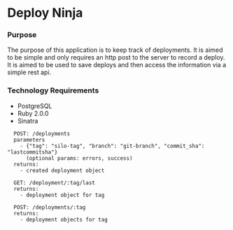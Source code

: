 Deploy Ninja
============


### Purpose
The purpose of this application is to keep track of deployments.  It is aimed to
be simple and only requires an http post to the server to record a deploy.  It
is aimed to be used to save deploys and then access the information via a simple
rest api.


### Technology Requirements
* PostgreSQL
* Ruby 2.0.0
* Sinatra

```
  POST: /deployments
  parameters
    - {"tag": "silo-tag", "branch": "git-branch", "commit_sha": "lastcommitsha"}
      (optional params: errors, success)
  returns:
    - created deployment object
```

```
  GET: /deployment/:tag/last
  returns:
    - deployment object for tag
```

```
  POST: /deployments/:tag
  returns:
    - deployment objects for tag
```
